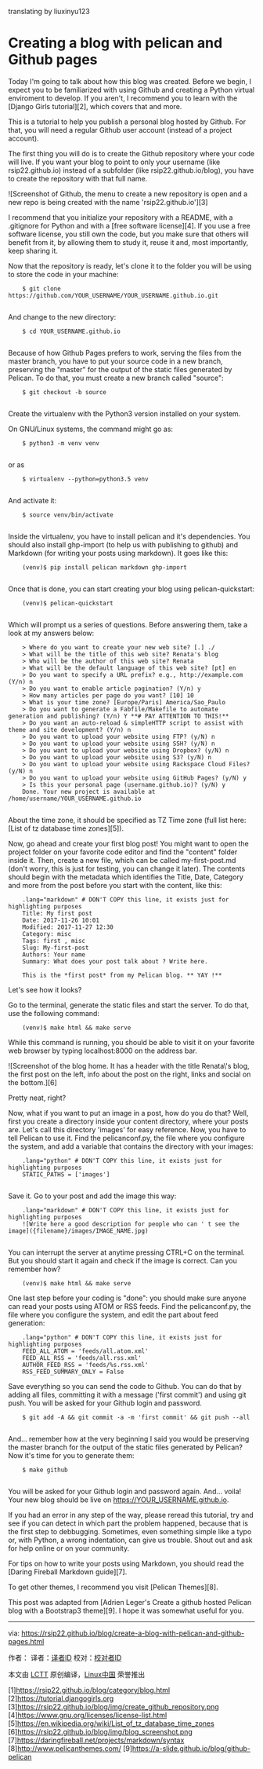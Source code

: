 translating by liuxinyu123    

Creating a blog with pelican and Github pages
======

Today I'm going to talk about how this blog was created. Before we begin, I expect you to be familiarized with using Github and creating a Python virtual enviroment to develop. If you aren't, I recommend you to learn with the [Django Girls tutorial][2], which covers that and more.

This is a tutorial to help you publish a personal blog hosted by Github. For that, you will need a regular Github user account (instead of a project account).

The first thing you will do is to create the Github repository where your code will live. If you want your blog to point to only your username (like rsip22.github.io) instead of a subfolder (like rsip22.github.io/blog), you have to create the repository with that full name.

![Screenshot of Github, the menu to create a new repository is open and a new repo is being created with the name 'rsip22.github.io'][3]

I recommend that you initialize your repository with a README, with a .gitignore for Python and with a [free software license][4]. If you use a free software license, you still own the code, but you make sure that others will benefit from it, by allowing them to study it, reuse it and, most importantly, keep sharing it.

Now that the repository is ready, let's clone it to the folder you will be using to store the code in your machine:
```
    $ git clone https://github.com/YOUR_USERNAME/YOUR_USERNAME.github.io.git
    
```

And change to the new directory:
```
    $ cd YOUR_USERNAME.github.io
    
```

Because of how Github Pages prefers to work, serving the files from the master branch, you have to put your source code in a new branch, preserving the "master" for the output of the static files generated by Pelican. To do that, you must create a new branch called "source":
```
    $ git checkout -b source
    
```

Create the virtualenv with the Python3 version installed on your system.

On GNU/Linux systems, the command might go as:
```
    $ python3 -m venv venv
    
```

or as
```
    $ virtualenv --python=python3.5 venv
    
```

And activate it:
```
    $ source venv/bin/activate
    
```

Inside the virtualenv, you have to install pelican and it's dependencies. You should also install ghp-import (to help us with publishing to github) and Markdown (for writing your posts using markdown). It goes like this:
```
    (venv)$ pip install pelican markdown ghp-import
    
```

Once that is done, you can start creating your blog using pelican-quickstart:
```
    (venv)$ pelican-quickstart
    
```

Which will prompt us a series of questions. Before answering them, take a look at my answers below:
```
    > Where do you want to create your new web site? [.] ./
    > What will be the title of this web site? Renata's blog
    > Who will be the author of this web site? Renata
    > What will be the default language of this web site? [pt] en
    > Do you want to specify a URL prefix? e.g., http://example.com (Y/n) n
    > Do you want to enable article pagination? (Y/n) y
    > How many articles per page do you want? [10] 10
    > What is your time zone? [Europe/Paris] America/Sao_Paulo
    > Do you want to generate a Fabfile/Makefile to automate generation and publishing? (Y/n) Y **# PAY ATTENTION TO THIS!**
    > Do you want an auto-reload & simpleHTTP script to assist with theme and site development? (Y/n) n
    > Do you want to upload your website using FTP? (y/N) n
    > Do you want to upload your website using SSH? (y/N) n
    > Do you want to upload your website using Dropbox? (y/N) n
    > Do you want to upload your website using S3? (y/N) n
    > Do you want to upload your website using Rackspace Cloud Files? (y/N) n
    > Do you want to upload your website using GitHub Pages? (y/N) y
    > Is this your personal page (username.github.io)? (y/N) y
    Done. Your new project is available at /home/username/YOUR_USERNAME.github.io
    
```

About the time zone, it should be specified as TZ Time zone (full list here: [List of tz database time zones][5]).

Now, go ahead and create your first blog post! You might want to open the project folder on your favorite code editor and find the "content" folder inside it. Then, create a new file, which can be called my-first-post.md (don't worry, this is just for testing, you can change it later). The contents should begin with the metadata which identifies the Title, Date, Category and more from the post before you start with the content, like this:
```
    .lang="markdown" # DON'T COPY this line, it exists just for highlighting purposes 
    Title: My first post 
    Date: 2017-11-26 10:01
    Modified: 2017-11-27 12:30
    Category: misc
    Tags: first , misc 
    Slug: My-first-post
    Authors: Your name
    Summary: What does your post talk about ? Write here.

    This is the *first post* from my Pelican blog. ** YAY !**
```

Let's see how it looks?

Go to the terminal, generate the static files and start the server. To do that, use the following command:
```
    (venv)$ make html && make serve
```

While this command is running, you should be able to visit it on your favorite web browser by typing localhost:8000 on the address bar.

![Screenshot of the blog home. It has a header with the title Renata\\'s blog, the first post on the left, info about the post on the right, links and social on the bottom.][6]

Pretty neat, right?

Now, what if you want to put an image in a post, how do you do that? Well, first you create a directory inside your content directory, where your posts are. Let's call this directory 'images' for easy reference. Now, you have to tell Pelican to use it. Find the pelicanconf.py, the file where you configure the system, and add a variable that contains the directory with your images:
```
    .lang="python" # DON'T COPY this line, it exists just for highlighting purposes
    STATIC_PATHS = ['images'] 
    
```

Save it. Go to your post and add the image this way:
```
    .lang="markdown" # DON'T COPY this line, it exists just for highlighting purposes
    ![Write here a good description for people who can ' t see the image]({filename}/images/IMAGE_NAME.jpg) 
    
```

You can interrupt the server at anytime pressing CTRL+C on the terminal. But you should start it again and check if the image is correct. Can you remember how?
```
    (venv)$ make html && make serve
```

One last step before your coding is "done": you should make sure anyone can read your posts using ATOM or RSS feeds. Find the pelicanconf.py, the file where you configure the system, and edit the part about feed generation:
```
    .lang="python" # DON'T COPY this line, it exists just for highlighting purposes
    FEED_ALL_ATOM = 'feeds/all.atom.xml'
    FEED_ALL_RSS = 'feeds/all.rss.xml' 
    AUTHOR_FEED_RSS = 'feeds/%s.rss.xml'
    RSS_FEED_SUMMARY_ONLY = False 
```

Save everything so you can send the code to Github. You can do that by adding all files, committing it with a message ('first commit') and using git push. You will be asked for your Github login and password.
```
    $ git add -A && git commit -a -m 'first commit' && git push --all
    
```

And... remember how at the very beginning I said you would be preserving the master branch for the output of the static files generated by Pelican? Now it's time for you to generate them:
```
    $ make github
    
```

You will be asked for your Github login and password again. And... voila! Your new blog should be live on https://YOUR_USERNAME.github.io.

If you had an error in any step of the way, please reread this tutorial, try and see if you can detect in which part the problem happened, because that is the first step to debbugging. Sometimes, even something simple like a typo or, with Python, a wrong indentation, can give us trouble. Shout out and ask for help online or on your community.

For tips on how to write your posts using Markdown, you should read the [Daring Fireball Markdown guide][7].

To get other themes, I recommend you visit [Pelican Themes][8].

This post was adapted from [Adrien Leger's Create a github hosted Pelican blog with a Bootstrap3 theme][9]. I hope it was somewhat useful for you.

--------------------------------------------------------------------------------

via: https://rsip22.github.io/blog/create-a-blog-with-pelican-and-github-pages.html

作者：[][a]
译者：[译者ID](https://github.com/译者ID)
校对：[校对者ID](https://github.com/校对者ID)

本文由 [LCTT](https://github.com/LCTT/TranslateProject) 原创编译，[Linux中国](https://linux.cn/) 荣誉推出

[a]:https://rsip22.github.io
[1]https://rsip22.github.io/blog/category/blog.html
[2]https://tutorial.djangogirls.org
[3]https://rsip22.github.io/blog/img/create_github_repository.png
[4]https://www.gnu.org/licenses/license-list.html
[5]https://en.wikipedia.org/wiki/List_of_tz_database_time_zones
[6]https://rsip22.github.io/blog/img/blog_screenshot.png
[7]https://daringfireball.net/projects/markdown/syntax
[8]http://www.pelicanthemes.com/
[9]https://a-slide.github.io/blog/github-pelican
